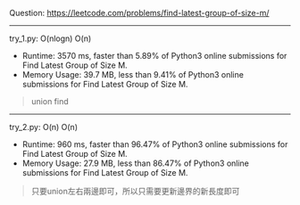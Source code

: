 Question: https://leetcode.com/problems/find-latest-group-of-size-m/

---

try_1.py: O(nlogn) O(n)

* Runtime: 3570 ms, faster than 5.89% of Python3 online submissions for Find Latest Group of Size M.
* Memory Usage: 39.7 MB, less than 9.41% of Python3 online submissions for Find Latest Group of Size M.

> union find

---

try_2.py: O(n) O(n)

* Runtime: 960 ms, faster than 96.47% of Python3 online submissions for Find Latest Group of Size M.
* Memory Usage: 27.9 MB, less than 86.47% of Python3 online submissions for Find Latest Group of Size M.

> 只要union左右兩邊即可，所以只需要更新邊界的新長度即可